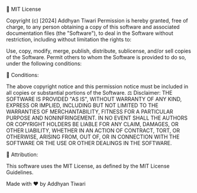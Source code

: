 📜 MIT License

Copyright (c) [2024] Addhyan Tiwari
Permission is hereby granted, free of charge, to any person obtaining a copy of this software and associated documentation files (the "Software"), to deal in the Software without restriction, including without limitation the rights to:

Use, copy, modify, merge, publish, distribute, sublicense, and/or sell copies of the Software.
Permit others to whom the Software is provided to do so, under the following conditions:

🚨 Conditions:

The above copyright notice and this permission notice must be included in all copies or substantial portions of the Software.
⚖ Disclaimer:
THE SOFTWARE IS PROVIDED "AS IS", WITHOUT WARRANTY OF ANY KIND, EXPRESS OR IMPLIED, INCLUDING BUT NOT LIMITED TO THE WARRANTIES OF MERCHANTABILITY, FITNESS FOR A PARTICULAR PURPOSE AND NONINFRINGEMENT. IN NO EVENT SHALL THE AUTHORS OR COPYRIGHT HOLDERS BE LIABLE FOR ANY CLAIM, DAMAGES, OR OTHER LIABILITY, WHETHER IN AN ACTION OF CONTRACT, TORT, OR OTHERWISE, ARISING FROM, OUT OF, OR IN CONNECTION WITH THE SOFTWARE OR THE USE OR OTHER DEALINGS IN THE SOFTWARE.

🔗 Attribution:

This software uses the MIT License, as defined by the MIT License Guidelines.

Made with ❤️ by Addhyan Tiwari
